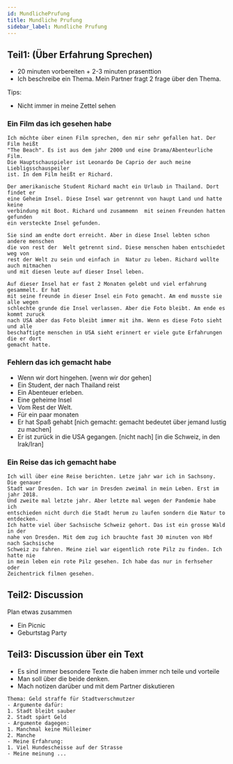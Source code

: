 ```yaml
---
id: MundlichePrufung
title: Mundliche Prufung
sidebar_label: Mundliche Prufung
---
```


## Teil1: (Über Erfahrung Sprechen)

- 20 minuten vorbereiten + 2-3 minuten prasenttion
- Ich beschreibe ein Thema. Mein Partner fragt 2 frage über den Thema.

Tips:

- Nicht immer in meine Zettel sehen

### Ein Film das ich gesehen habe

```text
Ich möchte über einen Film sprechen, den mir sehr gefallen hat. Der Film heißt
"The Beach". Es ist aus dem jahr 2000 und eine Drama/Abenteurliche Film.
Die Hauptschauspieler ist Leonardo De Caprio der auch meine Liebligsschauspeiler
ist. In dem Film heißt er Richard.

Der amerikanische Student Richard macht ein Urlaub in Thailand. Dort findet er
eine Geheim Insel. Diese Insel war getrennnt von haupt Land und hatte keine
verbindung mit Boot. Richard und zusammemn  mit seinen Freunden hatten gefunden
ein versteckte Insel gefunden.

Sie sind am endte dort erreicht. Aber in diese Insel lebten schon andere menschen
die von rest der  Welt getrennt sind. Diese menschen haben entschiedet weg von
rest der Welt zu sein und einfach in  Natur zu leben. Richard wollte auch mitmachen
und mit diesen leute auf dieser Insel leben.

Auf dieser Insel hat er fast 2 Monaten gelebt und viel erfahrung gesammelt. Er hat
mit seine freunde in dieser Insel ein Foto gemacht. Am end musste sie alle wegen
schlechte grunde die Insel verlassen. Aber die Foto bleibt. Am ende es kommt zuruck
nach USA aber das Foto bleibt immer mit ihm. Wenn es diese Foto sieht und alle
beschaftigte menschen in USA sieht erinnert er viele gute Erfahrungen die er dort
gemacht hatte.

```

### Fehlern das ich gemacht habe

- Wenn wir dort hingehen. [wenn wir dor gehen]
- Ein Student, der nach Thailand reist
- Ein Abenteuer erleben.
- Eine geheime Insel
- Vom Rest der Welt.
- Für ein paar monaten
- Er hat Spaß gehabt [nich gemacht: gemacht bedeutet über jemand lustig zu machen]
- Er ist zurück in die USA gegangen. [nicht nach] [in die Schweiz, in den Irak/Iran]

### Ein Reise das ich gemacht habe

```text
Ich will über eine Reise berichten. Letze jahr war ich in Sachsony. Die genauer
Stadt war Dresden. Ich war in Dresden zweimal in mein Leben. Erst im jahr 2018.
Und zweite mal letzte jahr. Aber letzte mal wegen der Pandemie habe ich
entschieden nicht durch die Stadt herum zu laufen sondern die Natur to entdecken.
Ich hatte viel über Sachsische Schweiz gehort. Das ist ein grosse Wald in der
nahe von Dresden. Mit dem zug ich brauchte fast 30 minuten von Hbf nach Sachsische
Schweiz zu fahren. Meine ziel war eigentlich rote Pilz zu finden. Ich hatte nie
in mein leben ein rote Pilz gesehen. Ich habe das nur in ferhseher oder
Zeichentrick filmen gesehen.
```

## Teil2: Discussion

Plan etwas zusammen

- Ein Picnic
- Geburtstag Party

## Teil3: Discussion über ein Text

- Es sind immer besondere Texte die haben immer nch teile und vorteile
- Man soll über die beide denken.
- Mach notizen darüber und mit dem Partner diskutieren

```text
Thema: Geld straffe für Stadtverschmutzer
- Argumente dafür:
1. Stadt bleibt sauber
2. Stadt spärt Geld
- Argumente dagegen:
1. Manchmal keine Mülleimer
2. Manche
- Meine Erfahrung:
1. Viel Hundescheisse auf der Strasse
- Meine meinung ...
```
